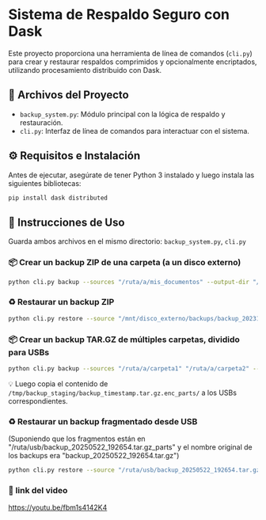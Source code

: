 
# Sistema de Respaldo Seguro con Dask

Este proyecto proporciona una herramienta de línea de comandos (`cli.py`) para crear y restaurar respaldos comprimidos y opcionalmente encriptados, utilizando procesamiento distribuido con Dask.

## 🧾 Archivos del Proyecto

- `backup_system.py`: Módulo principal con la lógica de respaldo y restauración.
- `cli.py`: Interfaz de línea de comandos para interactuar con el sistema.

## ⚙️ Requisitos e Instalación

Antes de ejecutar, asegúrate de tener Python 3 instalado y luego instala las siguientes bibliotecas:

```bash
pip install dask distributed
````

## 🚀 Instrucciones de Uso

Guarda ambos archivos en el mismo directorio:
`backup_system.py`, `cli.py`

### 📦 Crear un backup ZIP de una carpeta (a un disco externo)

```bash
python cli.py backup --sources "/ruta/a/mis_documentos" --output-dir "/mnt/disco_externo/backups" --algo zip --dest-type hdd
```

### ♻️ Restaurar un backup ZIP

```bash
python cli.py restore --source "/mnt/disco_externo/backups/backup_20231027_110000.zip" --restore-to "/ruta/de/restauracion"
```

### 📦 Crear un backup TAR.GZ de múltiples carpetas, dividido para USBs

```bash
python cli.py backup --sources "/ruta/a/carpeta1" "/ruta/a/carpeta2" --output-dir "/tmp/backup_staging" --algo gzip --dest-type usb_split --split-chunk-mb 100
```

💡 Luego copia el contenido de `/tmp/backup_staging/backup_timestamp.tar.gz.enc_parts/` a los USBs correspondientes.

### ♻️ Restaurar un backup fragmentado desde USB
(Suponiendo que los fragmentos están en "/ruta/usb/backup_20250522_192654.tar.gz_parts" y el nombre original de los backups era "backup_20250522_192654.tar.gz")
```bash
python cli.py restore --source "/ruta/usb/backup_20250522_192654.tar.gz_parts" --restore-to "/ruta/de/restauracion" --is-split --original-base-filename "backup_20250522_192654.tar.gz"
```

### 🎥 link del video
https://youtu.be/fbm1s4142K4

